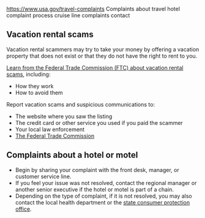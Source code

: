 

https://www.usa.gov/travel-complaints
Complaints about travel
hotel complaint process
cruise line complaints contact

## Vacation rental scams

Vacation rental scammers may try to take your money by offering a vacation property that does not exist or that they do not have the right to rent to you.

[Learn from the Federal Trade Commission (FTC) about vacation rental scams](https://consumer.ftc.gov/consumer-alerts/2018/07/getting-vacation-rental-watch-out-scams), including:

- How they work
- How to avoid them

Report vacation scams and suspicious communications to:

- The website where you saw the listing
- The credit card or other service you used if you paid the scammer
- Your local law enforcement
- [The Federal Trade Commission](https://reportfraud.ftc.gov/?orgcode=USAGOV)

## Complaints about a hotel or motel

- Begin by sharing your complaint with the front desk, manager, or customer service line.
- If you feel your issue was not resolved, contact the regional manager or another senior executive if the hotel or motel is part of a chain.
- Depending on the type of complaint, if it is not resolved, you may also contact the local health department or the [state consumer protection office](https://www.usa.gov/state-consumer).
